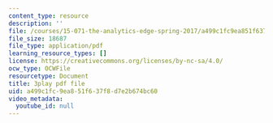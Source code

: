 ```yaml
---
content_type: resource
description: ''
file: /courses/15-071-the-analytics-edge-spring-2017/a499c1fc9ea851f637f8d7e2b674bc60_CLaRAzHxJGo.pdf
file_size: 18687
file_type: application/pdf
learning_resource_types: []
license: https://creativecommons.org/licenses/by-nc-sa/4.0/
ocw_type: OCWFile
resourcetype: Document
title: 3play pdf file
uid: a499c1fc-9ea8-51f6-37f8-d7e2b674bc60
video_metadata:
  youtube_id: null
---
```

